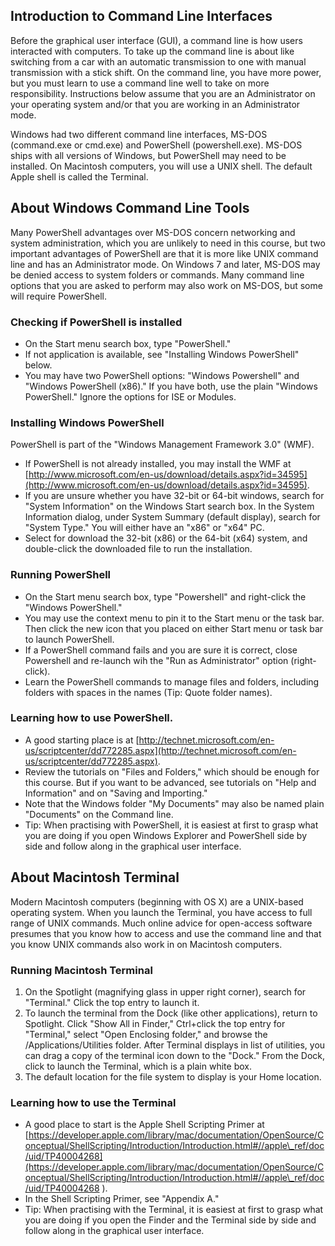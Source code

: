 
## Introduction to Command Line Interfaces

Before the graphical user interface (GUI), a command line is how users interacted with computers. To take up the command line is about like switching from a car with an automatic transmission to  one with manual transmission with a stick shift.  On the command line, you have  more power,  but you must learn to use a command line well to take on more responsibility. Instructions below assume that you are an Administrator on your operating system and/or that you are working in an Administrator mode.

Windows had two different command line interfaces, MS-DOS (command.exe or cmd.exe) and PowerShell
(powershell.exe). MS-DOS ships with all versions of Windows, but PowerShell may need to be installed. On Macintosh computers, you will use a UNIX shell. The default Apple shell is called the Terminal.


## About Windows Command Line Tools

Many PowerShell advantages over MS-DOS concern
networking and system administration, which you
are unlikely to need in this course, but two important advantages
of PowerShell are that it is more like UNIX command line
and has an Administrator mode. On Windows 7 and later,
MS-DOS may be denied access to system folders or commands.
Many command line options that you are asked to perform 
may also work on MS-DOS, but some will require PowerShell.

### Checking if PowerShell is installed
 - On the Start menu search box, type "PowerShell."
 - If not application is available, see "Installing Windows PowerShell"
   below.
 - You may have two PowerShell options: "Windows Powershell"
   and "Windows PowerShell (x86)." If you have both, use the
   plain "Windows PowerShell." Ignore the options for ISE
   or Modules.
 
### Installing Windows PowerShell
PowerShell is part of the "Windows Management Framework 3.0" (WMF).
 - If PowerShell is not already installed, you may install the
   WMF at [http://www.microsoft.com/en-us/download/details.aspx?id=34595](http://www.microsoft.com/en-us/download/details.aspx?id=34595).
 - If you are unsure whether you have 32-bit or 64-bit windows,
   search for "System Information" on the Windows Start search box.
   In the System Information dialog, under System Summary (default display),
   search for "System Type." You will either have an "x86" or "x64" PC.
 - Select for download the 32-bit (x86) or the 64-bit (x64) system,
   and double-click the downloaded file to run the installation.

### Running PowerShell
 -  On the Start menu search box, type "Powershell" and right-click
    the "Windows PowerShell." 
 -  You may use the context menu to  pin it to the Start menu
    or the task bar. Then click the new icon that
    you placed on either Start menu or task bar
    to launch PowerShell. 
 -  If a PowerShell command fails and you are sure it is correct, close
    Powershell and re-launch wih the "Run as Administrator" option 
    (right-click).
 -  Learn the PowerShell commands to manage files and folders,
    including folders with spaces in the names (Tip: Quote folder names). 
    
### Learning how to use PowerShell.   
 -  A good starting place is at [http://technet.microsoft.com/en-us/scriptcenter/dd772285.aspx](http://technet.microsoft.com/en-us/scriptcenter/dd772285.aspx).
 -   Review the tutorials on "Files and Folders," which
    should be enough for this course. But if you want to
    be advanced, see tutorials on "Help and Information" and on "Saving and Importing."
 -  Note that the Windows folder "My Documents" may also be named plain "Documents"
    on the Command line. 
 -  Tip: When practising with PowerShell, it is easiest at first to grasp
    what you are doing if you open Windows Explorer and PowerShell side by
    side and follow along in the graphical user interface.
    
##  About Macintosh Terminal 
  
Modern Macintosh computers (beginning with OS X) are 
a UNIX-based operating system. When you launch the
Terminal, you have access to full range of UNIX commands.
Much online advice for open-access software presumes
that you know how to access and use the command line
and that you know UNIX commands also work in on Macintosh
computers.  

### Running Macintosh Terminal
 1.  On the Spotlight (magnifying glass in upper right corner),
     search for "Terminal." Click the top entry to launch it.
 2.  To launch the terminal from the Dock (like other applications),
     return to Spotlight.  Click "Show All in Finder," 
     Ctrl+click the top entry for "Terminal," select "Open Enclosing folder,"
     and browse the /Applications/Utilities folder. 
     After Terminal displays in list of utilities, you
     can drag a copy of the terminal icon down to the "Dock."
     From the Dock, click to launch the Terminal, which
     is a plain white box. 
3.   The default location for the file system to display
     is your Home location.
     
### Learning how to use the Terminal
  - A good place to start is the Apple Shell Scripting Primer at [https://developer.apple.com/library/mac/documentation/OpenSource/Conceptual/ShellScripting/Introduction/Introduction.html#//apple\_ref/doc/uid/TP40004268](https://developer.apple.com/library/mac/documentation/OpenSource/Conceptual/ShellScripting/Introduction/Introduction.html#//apple\_ref/doc/uid/TP40004268 ).
  -  In the Shell Scripting Primer, see "Appendix A."
  -  Tip: When practising with the Terminal, it is easiest at first to grasp
    what you are doing if you open the Finder and the Terminal side by
    side and follow along in the graphical user interface.
